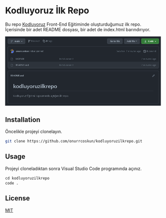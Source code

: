 # Kodluyoruz İlk Repo

Bu repo [Kodluyoruz](https://www.kodluyoruz.org) Front-End Eğitiminde oluşturduğumuz ilk repo. İçerisinde bir adet README dosyası, bir adet de index.html barındırıyor.

![git](./github.png)

## Installation

Öncelikle projeyi clonelayın.

```bash
git clone https://github.com/onurrcoskun/kodluyoruzilkrepo.git
```

## Usage

Projeyi cloneladıktan sonra Visual Studio Code programında açınız.

```linux
cd kodluyoruzilkrepo
code .
```


## License
[MIT](https://choosealicense.com/licenses/mit/)
